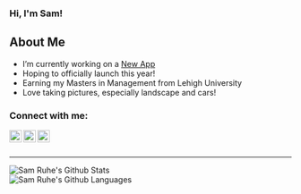 ### Hi, I'm Sam!

## About Me
- I’m currently working on a [New App][app_website]
- Hoping to officially launch this year!
- Earning my Masters in Management from Lehigh University
- Love taking pictures, especially landscape and cars!

### Connect with me:

[<img align="left" alt="Sam Ruhe | LinkedIn" width="22px" src="https://cdn.jsdelivr.net/npm/simple-icons@v3/icons/linkedin.svg" />][linkedin]
[<img align="left" alt="Sam Ruhe | Instagram" width="22px" src="https://cdn.jsdelivr.net/npm/simple-icons@v3/icons/instagram.svg" />][instagram]
[<img align="left" alt="Sam Ruhe | Twitter" width="22px" src="https://cdn.jsdelivr.net/npm/simple-icons@v3/icons/twitter.svg" />][twitter]


<br />
<br />

---

<img align="left" alt="Sam Ruhe's Github Stats" src="https://github-readme-stats.vercel.app/api?username=samruhe&show_icons=true&hide_border=true&count_private=true&hide=stars,prs,contribs" />

<br />

<img align="left" alt="Sam Ruhe's Github Languages" src="https://github-readme-stats.vercel.app/api/top-langs/?username=samruhe&layout=compact" />


[app_website]: https://ruhigmers.com/products/gea
[ruhigmers]: https://ruhigmers.com
[twitter]: https://twitter.com/samruhe
[instagram]: https://instagram.com/vixltsdn
[linkedin]: https://linkedin.com/in/samruhe